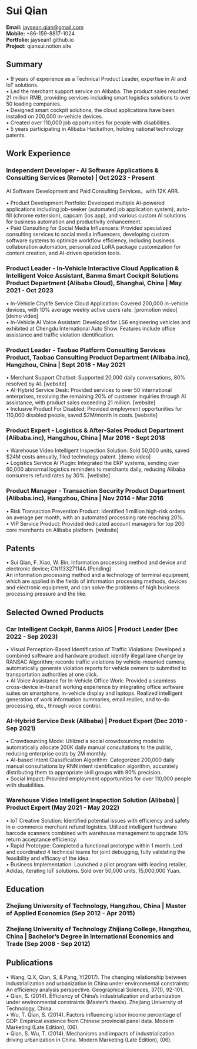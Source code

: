 # Sui Qian

**Email:** jaysean.qian@gmail.com  
**Mobile:** +86-159-8817-1024  
**Portfolio:** jaysean1.github.io  
**Project:** qiansui.notion.site

## Summary

• 9 years of experience as a Technical Product Leader, expertise in AI and IoT solutions.  
• Led the merchant support service on Alibaba. The product sales reached 21 million RMB, providing services including smart logistics solutions to over 50 leading companies.  
• Designed smart cockpit solutions, the cloud applications have been installed on 200,000 in-vehicle devices.  
• Created over 110,000 job opportunities for people with disabilities.  
• 5 years participating in Alibaba Hackathon, holding national technology patents.

## Work Experience

### Independent Developer - AI Software Applications & Consulting Services (Remote) | Oct 2023 - Present

AI Software Development and Paid Consulting Services，with 12K ARR.

• Product Development Portfolio: Developed multiple AI-powered applications including job-seeker (automated job application system), auto-fill (chrome extension), capcam (ios app), and various custom AI solutions for business automation and productivity enhancement.  
• Paid Consulting for Social Media Influencers: Provided specialized consulting services to social media influencers, developing custom software systems to optimize workflow efficiency, including business collaboration automation, personalized LoRA package customization for content creation, and AI-driven operation tools.  

### Product Leader - In-Vehicle Interactive Cloud Application & Intelligent Voice Assistant, Banma Smart Cockpit Solutions Product Department (Alibaba Cloud), Shanghai, China | May 2021 - Oct 2023

• In-Vehicle Citylife Service Cloud Application: Covered 200,000 in-vehicle devices, with 10% average weekly active users rate. [promotion video] [demo video]  
• In-Vehicle AI Voice Assistant: Developed for LS6 engineering vehicles and exhibited at Chengdu International Auto Show. Features include office assistance and traffic violation identification.

### Product Leader - Taobao Platform Consulting Services Product, Taobao Consulting Product Department (Alibaba.inc), Hangzhou, China | Sept 2018 - May 2021

• Merchant Support Chatbot: Supported 20,000 daily conversations, 80% resolved by AI. [website]  
• AI-Hybrid Service Desk: Provided services to over 50 international enterprises, resolving the remaining 20% of customer inquiries through AI assistance, with product sales exceeding 21 million. [website]  
• Inclusive Product For Disabled: Provided employment opportunities for 110,000 disabled people, saved $2M/month in costs. [website]

### Product Expert - Logistics & After-Sales Product Department (Alibaba.inc), Hangzhou, China | Mar 2016 - Sept 2018

• Warehouse Video Intelligent Inspection Solution: Sold 50,000 units, saved $24M costs annually, filed technology patent. [demo video]  
• Logistics Service AI Plugin: Integrated the ERP systems, sending over 60,000 abnormal logistics reminders to merchants daily, reducing Alibaba consumers refund rates by 30%. [website]

### Product Manager - Transaction Security Product Department (Alibaba.inc), Hangzhou, China | Nov 2014 - Mar 2016

• Risk Transaction Prevention Product: Identified 1 million high-risk orders on average per month, with an automated processing rate reaching 20%.  
• VIP Service Product: Provided dedicated account managers for top 200 core merchants on Alibaba platform. [website]

## Patents

• Sui Qian, F. Xiao, W. Bin; Information processing method and device and electronic device; CN113327114A (Pending)  
An information processing method and a technology of terminal equipment, which are applied in the fields of information processing methods, devices and electronic equipment, and can solve the problems of high business processing pressure and the like.

## Selected Owned Products

### Car Intelligent Cockpit, Banma AliOS | Product Leader (Dec 2022 - Sep 2023)

• Visual Perception-Based Identification of Traffic Violations: Developed a combined software and hardware product: identify illegal lane change by RANSAC Algorithm; recorde traffic violations by vehicle-mounted camera; automatically generate violation reports for vehicle owners to submitted to transportation authorities at one click.  
• AI Voice Assistance for In-Vehicle Office Work: Provided a seamless cross-device in-transit working experience by integrating office software suites on smartphone, in-vehicle display and laptops. Realized intelligent generation of work information summaries, email replies, and to-do processing, etc., through voice control.

### AI-Hybrid Service Desk (Alibaba) | Product Expert (Dec 2019 - Sep 2021)

• Crowdsourcing Mode: Utilized a social crowdsourcing model to automatically allocate 200K daily manual consultations to the public, reducing enterprise costs by 2M monthly.  
• AI-based Intent Classification Algorithm: Categorized 200,000 daily manual consultations by RNN intent identification algorithm, accurately distributing them to appropriate skill groups with 90% precision.  
• Social Impact: Provided employment opportunities for over 110,000 people with disabilities.

### Warehouse Video Intelligent Inspection Solution (Alibaba) | Product Expert (May 2021 - May 2022)

• IoT Creative Solution: Identified potential issues with efficiency and safety in e-commerce merchant refund logistics. Utilized intelligent hardware barcode scanners combined with warehouse management to upgrade 10% return acceptance efficiency.  
• Rapid Prototype: Completed a functional prototype within 1 month. Led and coordinated 4 technical teams for joint debugging, fully validating the feasibility and efficacy of the idea.  
• Business Implementation: Launched a pilot program with leading retailer, Adidas, iterating IoT solutions. Sold over 50,000 units, 15,000,000 Yuan.

## Education

### Zhejiang University of Technology, Hangzhou, China | Master of Applied Economics (Sep 2012 - Apr 2015)
### Zhejiang University of Technology Zhijiang College, Hangzhou, China | Bachelor’s Degree in International Economics and Trade (Sep 2008 - Sep 2012)

## Publications

• Wang, Q.X, Qian, S, & Pang, Y(2017). The changing relationship between industrialization and urbanization in China under environmental constraints: An efficiency analysis perspective. Geographical Sciences, 37(1), 92-101.  
• Qian, S. (2014). Efficiency of China’s industrialization and urbanization under environmental constraints (Master’s thesis). Zhejiang University of Technology, China.  
• Wu, T. Qian, S. (2014). Factors influencing labor income percentage of GDP: Empirical evidence from Chinese provincial panel data. Modern Marketing (Late Edition), (06).  
• Qian, S. Wu, T. (2014). Mechanisms and impacts of industrialization driving urbanization in China. Modern Marketing (Late Edition), (06).